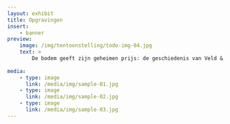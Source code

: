 ```yaml
---
layout: exhibit
title: Opgravingen
insert:
    - banner
preview: 
    image: /img/tentoonstelling/todo-img-04.jpg
    text: >
        De bodem geeft zijn geheimen prijs: de geschiedenis van Veld & Duin gaat een stuk verder terug dan die 50 jaar. 
        
media:
    - type: image
      link: /media/img/sample-01.jpg
    - type: image
      link: /media/img/sample-02.jpg
    - type: image
      link: /media/img/sample-03.jpg 
---
```

